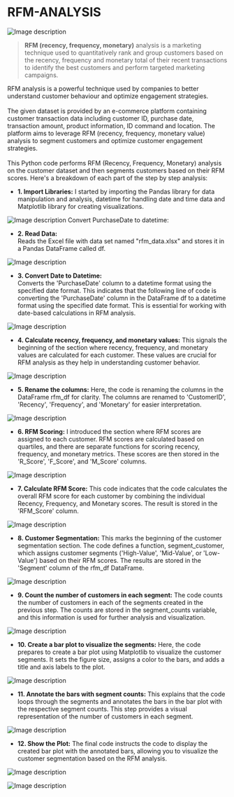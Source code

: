 # RFM-ANALYSIS


![Image description](https://dev-to-uploads.s3.amazonaws.com/uploads/articles/hpb2q80opkuujnrkj9c8.png)
>**RFM (recency, frequency, monetary)** analysis is a marketing technique used to quantitatively rank and group customers based on the recency, frequency and monetary total of their recent transactions to identify the best customers and perform targeted marketing campaigns. 

RFM analysis is a powerful technique used by companies to better understand customer behaviour and optimize engagement strategies.<br>  
The given dataset is provided by an e-commerce platform containing customer transaction data including customer ID, purchase date, transaction amount, product information, ID command and location. The platform aims to leverage RFM (recency, frequency, monetary value) analysis to segment customers and optimize customer engagement strategies.<br>  
This Python code performs RFM (Recency, Frequency, Monetary) analysis on the customer dataset and then segments customers based on their RFM scores. Here's a breakdown of each part of the step by step analysis:<br>  
- **1. Import Libraries:**
I started by importing the Pandas library for data manipulation and analysis, datetime for handling date and time data and Matplotlib library for creating visualizations.
  
![Image description](https://dev-to-uploads.s3.amazonaws.com/uploads/articles/ymqqs8iwwpiuf0cz8qjc.png)
 Convert PurchaseDate to datetime:  
- **2. Read Data:**  
Reads the Excel file with data set named "rfm_data.xlsx" and stores it in a Pandas DataFrame called df.  

![Image description](https://dev-to-uploads.s3.amazonaws.com/uploads/articles/hn3c1n2ybhrmq6e3vn3m.png)
- **3. Convert Date to Datetime:**  
Converts the 'PurchaseDate' column to a datetime format using the specified date format.
This indicates that the following line of code is converting the 'PurchaseDate' column in the DataFrame df to a datetime format using the specified date format. This is essential for working with date-based calculations in RFM analysis.  

![Image description](https://dev-to-uploads.s3.amazonaws.com/uploads/articles/2bioe2kub00io9x81mjo.png)
- **4. Calculate recency, frequency, and monetary values:**
This signals the beginning of the section where recency, frequency, and monetary values are calculated for each customer. These values are crucial for RFM analysis as they help in understanding customer behavior.  

![Image description](https://dev-to-uploads.s3.amazonaws.com/uploads/articles/bbvd3djyl8s6xw0wylh2.png)
- **5. Rename the columns:**
Here, the code is renaming the columns in the DataFrame rfm_df for clarity. The columns are renamed to 'CustomerID', 'Recency', 'Frequency', and 'Monetary' for easier interpretation.  

![Image description](https://dev-to-uploads.s3.amazonaws.com/uploads/articles/wst2fbi6su9c8ye9swtv.png)
- **6. RFM Scoring:**
I introduced the section where RFM scores are assigned to each customer. RFM scores are calculated based on quartiles, and there are separate functions for scoring recency, frequency, and monetary metrics. These scores are then stored in the 'R_Score', 'F_Score', and 'M_Score' columns.  

![Image description](https://dev-to-uploads.s3.amazonaws.com/uploads/articles/vv5pl8gdh9a0f3osn8x5.png)
- **7. Calculate RFM Score:**
This code indicates that the code calculates the overall RFM score for each customer by combining the individual Recency, Frequency, and Monetary scores. The result is stored in the 'RFM_Score' column.  

![Image description](https://dev-to-uploads.s3.amazonaws.com/uploads/articles/f1wuet8cgi0t2gfbzdps.png)
- **8. Customer Segmentation:**
This marks the beginning of the customer segmentation section. The code defines a function, segment_customer, which assigns customer segments ('High-Value', 'Mid-Value', or 'Low-Value') based on their RFM scores. The results are stored in the 'Segment' column of the rfm_df DataFrame.  

![Image description](https://dev-to-uploads.s3.amazonaws.com/uploads/articles/ekx8bt8wqshzqns2wc4c.png)
- **9. Count the number of customers in each segment:**
The code counts the number of customers in each of the segments created in the previous step. The counts are stored in the segment_counts variable, and this information is used for further analysis and visualization.  

![Image description](https://dev-to-uploads.s3.amazonaws.com/uploads/articles/sdm548tuk97uizx2vc3k.png)
- **10. Create a bar plot to visualize the segments:**
Here, the code prepares to create a bar plot using Matplotlib to visualize the customer segments. It sets the figure size, assigns a color to the bars, and adds a title and axis labels to the plot.  

![Image description](https://dev-to-uploads.s3.amazonaws.com/uploads/articles/0m67hk6eajd2gx15b06t.png)
- **11. Annotate the bars with segment counts:**
This explains that the code loops through the segments and annotates the bars in the bar plot with the respective segment counts. This step provides a visual representation of the number of customers in each segment.  

![Image description](https://dev-to-uploads.s3.amazonaws.com/uploads/articles/z924usjlevu686q3wk57.png)
- **12. Show the Plot:**
The final code instructs the code to display the created bar plot with the annotated bars, allowing you to visualize the customer segmentation based on the RFM analysis.  

![Image description](https://dev-to-uploads.s3.amazonaws.com/uploads/articles/0e38pnknrkhf2o1p770e.png)

![Image description](https://dev-to-uploads.s3.amazonaws.com/uploads/articles/thsh83ffsmlvbkn2npzt.jpg)
